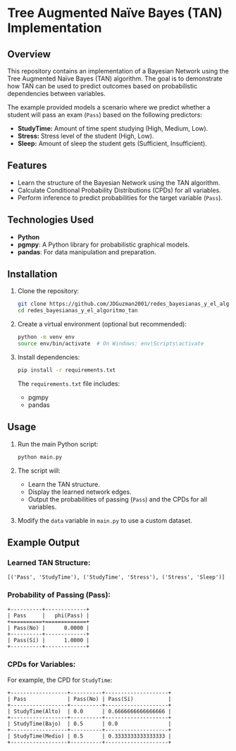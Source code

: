 # Tree Augmented Naïve Bayes (TAN) Implementation

## Overview
This repository contains an implementation of a Bayesian Network using the Tree Augmented Naïve Bayes (TAN) algorithm. The goal is to demonstrate how TAN can be used to predict outcomes based on probabilistic dependencies between variables.

The example provided models a scenario where we predict whether a student will pass an exam (`Pass`) based on the following predictors:
- **StudyTime:** Amount of time spent studying (High, Medium, Low).
- **Stress:** Stress level of the student (High, Low).
- **Sleep:** Amount of sleep the student gets (Sufficient, Insufficient).

## Features
- Learn the structure of the Bayesian Network using the TAN algorithm.
- Calculate Conditional Probability Distributions (CPDs) for all variables.
- Perform inference to predict probabilities for the target variable (`Pass`).

## Technologies Used
- **Python**
- **pgmpy**: A Python library for probabilistic graphical models.
- **pandas**: For data manipulation and preparation.

## Installation

1. Clone the repository:
   ```bash
   git clone https://github.com/JDGuzman2001/redes_bayesianas_y_el_algoritmo_tan.git
   cd redes_bayesianas_y_el_algoritmo_tan
   ```

2. Create a virtual environment (optional but recommended):
   ```bash
   python -m venv env
   source env/bin/activate  # On Windows: env\Scripts\activate
   ```

3. Install dependencies:
   ```bash
   pip install -r requirements.txt
   ```

   The `requirements.txt` file includes:
   - pgmpy
   - pandas

## Usage

1. Run the main Python script:
   ```bash
   python main.py
   ```

2. The script will:
   - Learn the TAN structure.
   - Display the learned network edges.
   - Output the probabilities of passing (`Pass`) and the CPDs for all variables.

3. Modify the `data` variable in `main.py` to use a custom dataset.

## Example Output

### Learned TAN Structure:
```
[('Pass', 'StudyTime'), ('StudyTime', 'Stress'), ('Stress', 'Sleep')]
```

### Probability of Passing (Pass):
```
+----------+-------------+
| Pass     |   phi(Pass) |
+==========+=============+
| Pass(No) |      0.0000 |
+----------+-------------+
| Pass(Sí) |      1.0000 |
+----------+-------------+
```

### CPDs for Variables:
For example, the CPD for `StudyTime`:
```
+------------------+----------+--------------------+
| Pass             | Pass(No) | Pass(Sí)           |
+------------------+----------+--------------------+
| StudyTime(Alto)  | 0.0      | 0.6666666666666666 |
+------------------+----------+--------------------+
| StudyTime(Bajo)  | 0.5      | 0.0                |
+------------------+----------+--------------------+
| StudyTime(Medio) | 0.5      | 0.3333333333333333 |
+------------------+----------+--------------------+
```





